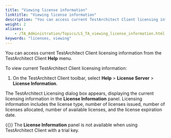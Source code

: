 ```yaml
--- 
title: "Viewing license information"
linktitle: "Viewing license information"
description: "You can access current TestArchitect Client licensing information from the TestArchitect Client Help menu."
weight: 2
aliases: 
    - /TA_Administration/Topics/LS_TA_viewing_license_information.html
keywords: "licenses, viewing"
---
```


You can access current TestArchitect Client licensing information from the TestArchitect Client **Help** menu.

To view current TestArchitect Client licensing information:

1.  On the TestArchitect Client toolbar, select **Help** \> **License Server** \> **License Information**.


The TestArchitect Licensing dialog box appears, displaying the current licensing information in the **License Information** panel. Licensing information includes the license type, number of licenses issued, number of licenses allocated, number of available licenses, and the license expiration date.

{{<note>}} The **License Information** panel is not available when using TestArchitect Client with a trial key.




